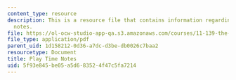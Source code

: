 ```yaml
---
content_type: resource
description: This is a resource file that contains information regarding play time
  notes.
file: https://ol-ocw-studio-app-qa.s3.amazonaws.com/courses/11-139-the-city-in-film-spring-2015/5f93e845be05a5d683524f47c5fa7214_MIT11_139S15_PlayTime2.pdf
file_type: application/pdf
parent_uid: 1d158212-0d36-a7dc-d3be-db0026c7baa2
resourcetype: Document
title: Play Time Notes
uid: 5f93e845-be05-a5d6-8352-4f47c5fa7214
---
```

